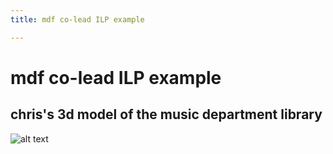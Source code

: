 ```yaml
---
title: mdf co-lead ILP example

---
```


# mdf co-lead ILP example

## chris's 3d model of the music department library

![alt text](https://files.slack.com/files-pri/T0HTW3H0V-F05S94E4X7T/library.png?pub_secret=a9d61ef4a9)